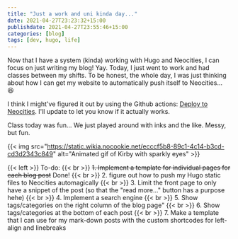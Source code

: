 ```yaml
---
title: "Just a work and uni kinda day..."
date: 2021-04-27T23:23:32+15:00
publishdate: 2021-04-27T23:55:46+15:00
categories: [blog]
tags: [dev, hugo, life]
---
```


Now that I have a system (kinda) working with Hugo and Neocities, I can focus on just writing my blog! Yay. Today, I just went to work and had classes between my shifts. To be honest, the whole day, I was just thinking about how I can get my website to automatically push itself to Neocities... :satisfied:

I think I might've figured it out by using the Github actions: [Deploy to Neocities](https://github.com/marketplace/actions/deploy-to-neocities). I'll update to let you know if it actually works.

Class today was fun... We just played around with inks and the like. Messy, but fun.
 
{{< img src="https://static.wikia.nocookie.net/ecccf5b8-89c1-4c14-b3cd-cd3d2343c849" alt="Animated gif of Kirby with sparkly eyes" >}}

{{< left >}}
To-do: {{< br >}}
<strike> 1. Implement a template for individual pages for each blog post</strike> Done! {{< br >}}
2. figure out how to push my Hugo static files to Neocities automagically  {{< br >}}
3. Limit the front page to only have a snippet of the post (so that the "read more..." button has a purpose hehe)  {{< br >}}
4. Implement a search engine  {{< br >}}
5. Show tags/categories on the right column of the blog page"  {{< br >}}
6. Show tags/categories at the bottom of each post {{< br >}}
7. Make a template that I can use for my mark-down posts with the custom shortcodes for left-align and linebreaks 